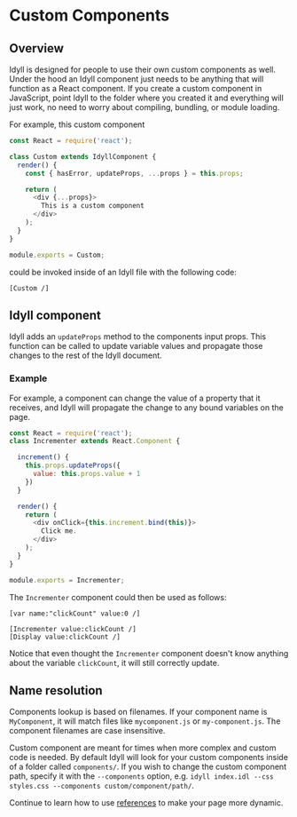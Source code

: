 
# Custom Components

## Overview

Idyll is designed for people to use their own custom components as well.
Under the hood an Idyll component just needs to be anything that will
function as a React component. If you create a custom component in
JavaScript, point Idyll to the folder where you created it and
everything will just work, no need to worry about compiling, bundling,
or module loading.

For example, this custom component

```js
const React = require('react');

class Custom extends IdyllComponent {
  render() {
    const { hasError, updateProps, ...props } = this.props;

    return (
      <div {...props}>
        This is a custom component
      </div>
    );
  }
}

module.exports = Custom;
```

could be invoked inside of an Idyll file with the
following code:

```
[Custom /]
```

## Idyll component

Idyll adds an `updateProps` method to the components input props.
This function can be called to update variable values and propagate
those changes to the rest of the Idyll document.

### Example

For example, a component can change the value of a
property that it receives, and Idyll will propagate
the change to any bound variables on the page.

```js
const React = require('react');
class Incrementer extends React.Component {

  increment() {
    this.props.updateProps({
      value: this.props.value + 1
    })
  }

  render() {
    return (
      <div onClick={this.increment.bind(this)}>
        Click me.
      </div>
    );
  }
}

module.exports = Incrementer;
```

The `Incrementer` component could then be used as follows:

```
[var name:"clickCount" value:0 /]

[Incrementer value:clickCount /]
[Display value:clickCount /]
```

Notice that even thought the `Incrementer` component doesn't know
anything about the variable `clickCount`, it will still correctly
update.


## Name resolution

Components lookup is based on filenames. If your component name
is `MyComponent`, it will match files like `mycomponent.js` or `my-component.js`.
The component filenames are case insensitive.

Custom component are meant for times when more complex and custom
code is needed. By default Idyll will look for your custom components
inside of a folder called `components/`. If you wish to change the custom
component path, specify it with the `--components` option, e.g.
`idyll index.idl --css styles.css --components custom/component/path/`.

Continue to learn how to use [references](/components-refs) to make your page more dynamic.